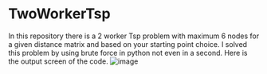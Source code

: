 # TwoWorkerTsp
In this repository there is a 2 worker Tsp problem with maximum 6 nodes for a given distance matrix and based on your starting point choice. I solved this problem by using brute force in python not even in a second. 
Here is the output screen of the code.
![image](https://user-images.githubusercontent.com/76563133/204611858-92225ab8-957a-4069-b065-b049310edd38.png)
